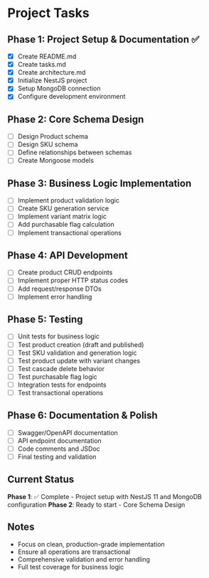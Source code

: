 # Project Tasks

## Phase 1: Project Setup & Documentation ✅
- [x] Create README.md
- [x] Create tasks.md
- [x] Create architecture.md
- [x] Initialize NestJS project
- [x] Setup MongoDB connection
- [x] Configure development environment

## Phase 2: Core Schema Design
- [ ] Design Product schema
- [ ] Design SKU schema
- [ ] Define relationships between schemas
- [ ] Create Mongoose models

## Phase 3: Business Logic Implementation
- [ ] Implement product validation logic
- [ ] Create SKU generation service
- [ ] Implement variant matrix logic
- [ ] Add purchasable flag calculation
- [ ] Implement transactional operations

## Phase 4: API Development
- [ ] Create product CRUD endpoints
- [ ] Implement proper HTTP status codes
- [ ] Add request/response DTOs
- [ ] Implement error handling

## Phase 5: Testing
- [ ] Unit tests for business logic
- [ ] Test product creation (draft and published)
- [ ] Test SKU validation and generation logic
- [ ] Test product update with variant changes
- [ ] Test cascade delete behavior
- [ ] Test purchasable flag logic
- [ ] Integration tests for endpoints
- [ ] Test transactional operations

## Phase 6: Documentation & Polish
- [ ] Swagger/OpenAPI documentation
- [ ] API endpoint documentation
- [ ] Code comments and JSDoc
- [ ] Final testing and validation

## Current Status
**Phase 1**: ✅ Complete - Project setup with NestJS 11 and MongoDB configuration
**Phase 2**: Ready to start - Core Schema Design

## Notes
- Focus on clean, production-grade implementation
- Ensure all operations are transactional
- Comprehensive validation and error handling
- Full test coverage for business logic
